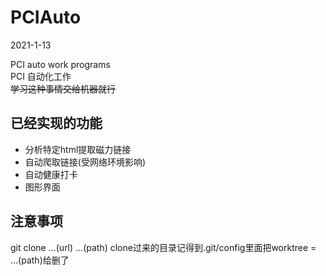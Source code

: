 # PCIAuto
2021-1-13

PCI auto work programs  
PCI 自动化工作  
~~学习这种事情交给机器就行~~

## 已经实现的功能
* 分析特定html提取磁力链接
* 自动爬取链接(受网络环境影响)
* 自动健康打卡
* 图形界面

## 注意事项

git clone ...(url) ...(path)
clone过来的目录记得到.git/config里面把worktree = ...(path)给删了

